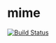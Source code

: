 # mime

[![Build Status](https://travis-ci.org/aymanosman/mime.svg?branch=master)](https://travis-ci.org/aymanosman/mime)
